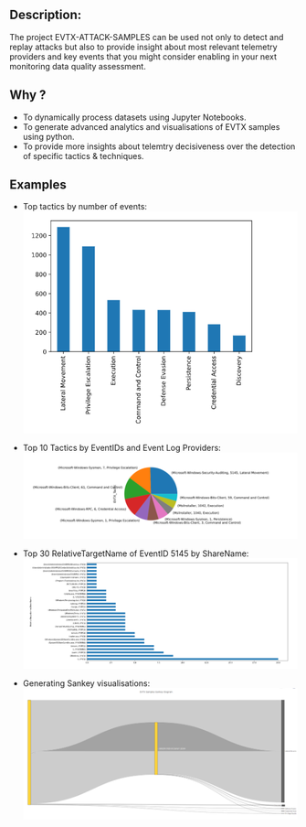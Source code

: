 ## Description:
The project EVTX-ATTACK-SAMPLES can be used not only to detect and replay attacks but also to provide insight about most relevant telemetry providers and key events that you might consider enabling in your next monitoring data quality assessment. 

## Why ?

- To dynamically process datasets using Jupyter Notebooks.
- To generate advanced analytics and visualisations of EVTX samples using python.
- To provide more insights about telemtry decisiveness over the detection of specific tactics & techniques.

## Examples
- Top tactics by number of events:
![](./image_bar.png)

- Top 10 Tactics by EventIDs and Event Log Providers:
![](./image_pie.png)

- Top 30 RelativeTargetName of EventID 5145 by ShareName:
![](./image_barh.png)

- Generating Sankey visualisations:
![](./sankey.png)
